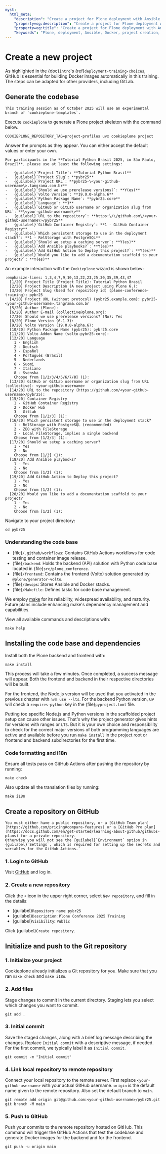 ```yaml
---
myst:
  html_meta:
    "description": "Create a project for Plone deployment with Ansible and Docker"
    "property=og:description": "Create a project for Plone deployment with Ansible and Docker"
    "property=og:title": "Create a project for Plone deployment with Ansible and Docker"
    "keywords": "Plone, deployment, Ansible, Docker, project creation, GitHub"
---
```


# Create a new project

As highlighted in the {doc}`intro`'s {ref}`deployment-training-choices`, GitHub is essential for building Docker images automatically in this training.
The steps can be adapted for other providers, including GitLab.

## Generate the codebase

```{note}
This training session as of October 2025 will use an experimental branch of `cookieplone-templates`.
```

Execute `cookieplone` to generate a Plone project skeleton with the command below.

```shell
COOKIEPLONE_REPOSITORY_TAG=project-profiles uvx cookieplone project
```

Answer the prompts as they appear. You can either accept the default values or enter your own.

```{warning}
For participants in the **Tutorial Python Brasil 2025, in São Paulo, Brazil**, please use at least the following settings:

-   {guilabel}`Project Title`: **Tutorial Python Brasil**
-   {guilabel}`Project Slug`: **pybr25**
-   {guilabel}`Project URL`: **pybr25-\<your-github-username\>.tangrama.com.br**
-   {guilabel}`Should we use prerelease versions?`: **Y(es)**
-   {guilabel}`Volto Version`: **19.0.0-alpha.6**
-   {guilabel}`Python Package Name`: **pybr25.core**
-   {guilabel}`Language`: **1**
-   {guilabel}`GitHub or GitLab username or organization slug from URL`: **\<your-github-username\>**
-   {guilabel}`URL to the repository`: **https:\/\/github.com\/<your-github-username\>/pybr25**
-   {guilabel}`GitHub Container Registry`: **1 - GitHub Container Registry**
-   {guilabel}`Which persistent storage to use in the deployment stack?`: **1 - RelStorage with PostgreSQL**
-   {guilabel}`Should we setup a caching server`: **Y(es)**
-   {guilabel}`Add Ansible playbooks?`: **Y(es)**
-   {guilabel}`Add GitHub Action to Deploy this project?`: **Y(es)**
-   {guilabel}`Would you like to add a documentation scaffold to your project?`: **Y(es)**
```

An example interaction with the `Cookieplone` wizard is shown below:

```{code-block} console
:emphasize-lines: 1,3,4,7,9,10,13,22,23,25,30,35,39,43,47
  [1/20] Project Title (Project Title): Tutorial Python Brasil
  [2/20] Project Description (A new project using Plone 6.):
  [3/20] Project Slug (Used for repository id) (plone-conference-training): pybr25
  [4/20] Project URL (without protocol) (pybr25.example.com): pybr25-<your-github-username>.tangrama.com.br
  [5/20] Author (Plone):
  [6/20] Author E-mail (collective@plone.org):
  [7/20] Should we use prerelease versions? (No): Yes
  [8/20] Plone Version (6.1.3):
  [9/20] Volto Version (19.0.0-alpha.6):
  [10/20] Python Package Name (pybr25): pybr25.core
  [11/20] Volto Addon Name (volto-pybr25-core):
  [12/20] Language
    1 - English
    2 - Deutsch
    3 - Español
    4 - Português (Brasil)
    5 - Nederlands
    6 - Suomi
    7 - Italiano
    8 - Svenska
    Choose from [1/2/3/4/5/6/7/8] (1):
  [13/20] GitHub or GitLab username or organization slug from URL (collective): <your-github-username>
  [14/20] URL to the repository (https://github.com/<your-github-username>/pybr25):
  [15/20] Container Registry
    1 - GitHub Container Registry
    2 - Docker Hub
    3 - GitLab
    Choose from [1/2/3] (1):
  [16/20] Which persistent storage to use in the deployment stack?
    1 - RelStorage with PostgreSQL (recommended)
    2 - ZEO with FileStorage
    3 - Local FileStorage, implies a single backend
    Choose from [1/2/3] (1):
  [17/20] Should we setup a caching server?
    1 - Yes
    2 - No
    Choose from [1/2] (1):
  [18/20] Add Ansible playbooks?
    1 - Yes
    2 - No
    Choose from [1/2] (1):
  [19/20] Add GitHub Action to Deploy this project?
    1 - Yes
    2 - No
    Choose from [1/2] (1):
  [20/20] Would you like to add a documentation scaffold to your project?
    1 - Yes
    2 - No
    Choose from [1/2] (1):
```

Navigate to your project directory:

```shell
cd pybr25
```

### Understanding the code base

- {file}`/.github/workflows`: Contains GitHub Actions workflows for code testing and container image release.
- {file}`/backend`: Holds the backend (API) solution with Python code base located in {file}`src/plone_conference`.
- {file}`/frontend`: Contains the frontend (Volto) solution generated by `@plone/generator-volto`.
- {file}`/devops`: Stores Ansible and Docker stacks.
- {file}`/Makefile`: Defines tasks for code base management.

We employ [make](https://www.gnu.org/software/make/) for its reliability, widespread availability, and maturity. Future plans include enhancing make's dependency management and capabilities.

View all available commands and descriptions with:

```shell
make help
```

## Installing the code base and dependencies

Install both the Plone backend and frontend with:

```shell
make install
```

This process will take a few minutes. Once completed, a success message will appear. Both the frontend and backend in their respective directories will be built.

For the frontend, the Node.js version will be used that you activated in the previous chapter with `nvm use --lts`. For the backend Python version, uv will check a `requires-python` key in the {file}`pyproject.toml` file.

Putting too specific Node.js and Python versions in the scaffolded project setup can cause other issues.
That's why the project generator gives hints for versions with ranges or `LTS`. But it is your own choice and responsibility to check for the correct major versions of both programming languages are active and available before you run `make install` in the project root or frontend and backend subdirectories for the first time.

### Code formatting and i18n

Ensure all tests pass on GitHub Actions after pushing the repository by running:

```shell
make check
```

Also update all the translation files by running:

```shell
make i18n
```

## Create a repository on GitHub

```{warning}
You must either have a public repository, or a [GitHub Team plan](https://github.com/pricing#compare-features) or a [GitHub Pro plan](https://docs.github.com/en/get-started/learning-about-github/githubs-plans) for a private repository.
Otherwise you will not see the {guilabel}`Environment` option in {guilabel}`Settings`, which is required for setting up the secrets and variables for the GitHub Actions.`
```

### 1. Login to GitHub

Visit [GitHub](https://github.com) and log in.

### 2. Create a new repository

Click the `+` icon in the upper right corner, select `New repository`, and fill in the details:

-   {guilabel}`Repository name`: `pybr25`
-   {guilabel}`Description`: `Plone Conference 2025 Training`
-   {guilabel}`Visibility`: `Public`

Click {guilabel}`Create repository`.

## Initialize and push to the Git repository

### 1. Initialize your project

Cookieplone already initializes a Git repository for you.
Make sure that you ran `make check` and `make i18n`.

### 2. Add files

Stage changes to commit in the current directory.
Staging lets you select which changes you want to commit.

```shell
git add .
```

### 3. Initial commit

Save the staged changes, along with a brief log message describing the changes.
Replace `Initial commit` with a descriptive message, if needed.
For the first commit, we typically label it as `Initial commit`.

```shell
git commit -m "Initial commit"
```

### 4. Link local repository to remote repository

Connect your local repository to the remote server. First replace `<your-github-username>` with your actual GitHub username.
`origin` is the default name given to the remote repository.
Also set the default branch to `main`.

```shell
git remote add origin git@github.com:<your-github-username>/pybr25.git
git branch -M main
```

### 5. Push to GitHub

Push your commits to the remote repository hosted on GitHub.
This command will trigger the GitHub Actions that test the codebase and generate Docker images for the backend and for the frontend.

```shell
git push -u origin main
```
